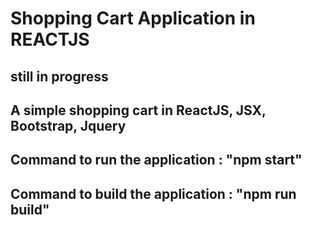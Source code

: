 # Shopping Cart Application in REACTJS

## still in progress

## A simple shopping cart in ReactJS, JSX, Bootstrap, Jquery 

## Command to run the application : "npm start"

## Command to build the application : "npm run build"
